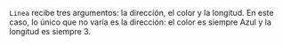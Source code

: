 `Linea` recibe tres argumentos: la dirección, el color y la longitud. En este caso, lo único que no varía es la dirección: el color es siempre Azul y la longitud es siempre 3.